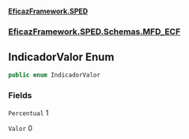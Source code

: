 #### [EficazFramework.SPED](EficazFrameworkSPED.md 'EficazFramework SPED')
### [EficazFramework.SPED.Schemas.MFD_ECF](EficazFramework.SPED.Schemas.MFD_ECF.md 'EficazFramework.SPED.Schemas.MFD_ECF')

## IndicadorValor Enum

```csharp
public enum IndicadorValor
```
### Fields

<a name='EficazFramework.SPED.Schemas.MFD_ECF.IndicadorValor.Percentual'></a>

`Percentual` 1

<a name='EficazFramework.SPED.Schemas.MFD_ECF.IndicadorValor.Valor'></a>

`Valor` 0